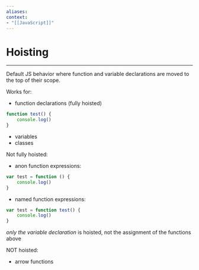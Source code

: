```yaml
---
aliases:
context:
- "[[JavaScript]]"
---
```


# Hoisting

---
Default JS behavior where function and variable declarations are moved to the top of their scope.

Works for:
- function declarations (fully hoisted)
``` js
function test() {
	console.log()
}
```
- variables
- classes

Not fully hoisted:
- anon function expressions:
``` js
var test = function () {
	console.log()
}
```
- named function expressions:
``` js
var test = function test() {
	console.log()
}
```
*only the variable declaration* is hoisted, not the assignment of the functions above


NOT hoisted:
- arrow functions